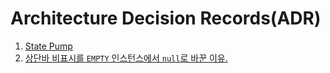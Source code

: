 # Architecture Decision Records(ADR)

1. [State Pump](State%20Pump.md)
2. [상단바 비표시를 `EMPTY` 인스턴스에서 `null`로 바꾼 이유.](상단바%20비표시를%20EMPTY%20인스턴스에서%20null로%20바꾼%20이유.md)
